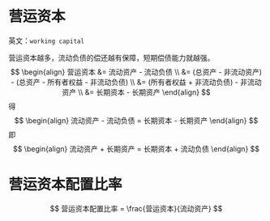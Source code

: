 # 营运资本

英文：`working capital`

营运资本越多，流动负债的偿还越有保障，短期偿债能力就越强。
$$
\begin{align}
营运资本 &= 流动资产 - 流动负债 \\
&= (总资产 - 非流动资产) - (总资产 - 所有者权益 - 非流动负债) \\
&= (所有者权益 + 非流动负债) - 非流动资产 \\
&= 长期资本 - 长期资产
\end{align}
$$
得
$$
\begin{align}
流动资产 - 流动负债 = 长期资本 - 长期资产
\end{align}
$$
即
$$
\begin{align}
流动资产 + 长期资产 = 长期资本  + 流动负债
\end{align}
$$

# 营运资本配置比率

$$
营运资本配置比率 = \frac{营运资本}{流动资产}
$$

